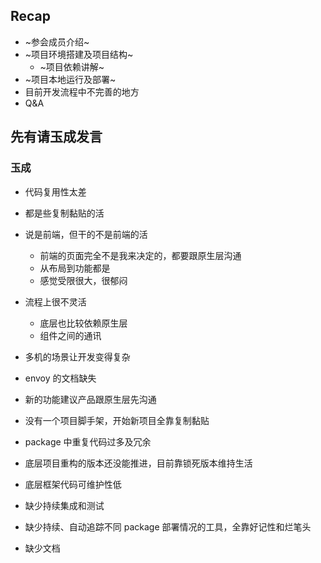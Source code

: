 ## Recap

- ~参会成员介绍~
- ~项目环境搭建及项目结构~
    - ~项目依赖讲解~
- ~项目本地运行及部署~
- 目前开发流程中不完善的地方
- Q&A


## 先有请玉成发言


### 玉成
- 代码复用性太差
- 都是些复制黏贴的活
- 说是前端，但干的不是前端的活
	- 前端的页面完全不是我来决定的，都要跟原生层沟通
	- 从布局到功能都是
	- 感觉受限很大，很郁闷


- 流程上很不灵活
	- 底层也比较依赖原生层
	- 组件之间的通讯
- 多机的场景让开发变得复杂
- envoy 的文档缺失
- 新的功能建议产品跟原生层先沟通


- 没有一个项目脚手架，开始新项目全靠复制黏贴 <!-- .element: class="fragment" data-fragment-index="1" -->
- package 中重复代码过多及冗余 <!-- .element: class="fragment" data-fragment-index="2" -->
- 底层项目重构的版本还没能推进，目前靠锁死版本维持生活 <!-- .element: class="fragment" data-fragment-index="3" -->
- 底层框架代码可维护性低 <!-- .element: class="fragment" data-fragment-index="4" -->
- 缺少持续集成和测试 <!-- .element: class="fragment" data-fragment-index="5" -->
- 缺少持续、自动追踪不同 package 部署情况的工具，全靠好记性和烂笔头 <!-- .element: class="fragment" data-fragment-index="6" -->
- 缺少文档 <!-- .element: class="fragment" data-fragment-index="7" -->
